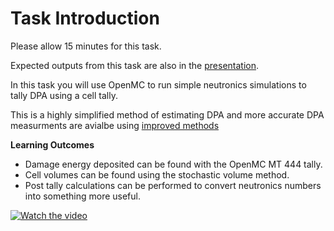 # Task Introduction

Please allow 15 minutes for this task.

Expected outputs from this task are also in the [presentation](https://slides.com/neutronics_workshop/neutronics_workshop#/7).

In this task you will use OpenMC to run simple neutronics simulations to tally DPA using a cell tally.

This is a highly simplified method of estimating DPA and more accurate DPA measurments are avialbe using [improved methods](https://www.sciencedirect.com/science/article/pii/S0022311520304670#fig6)

**Learning Outcomes**

- Damage energy deposited can be found with the OpenMC MT 444 tally.
- Cell volumes can be found using the stochastic volume method.
- Post tally calculations can be performed to convert neutronics numbers into something more useful.

[![Watch the video](https://img.youtube.com/vi/VLn59FSc4GA/0.jpg)](https://www.youtube.com/watch?v=VLn59FSc4GA)
